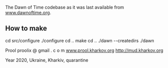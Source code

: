 The Dawn of Time codebase as it was last available from www.dawnoftime.org.

How to make
-----------

cd src/configure
./configure
cd ..
make
cd ..
./dawn --createdirs
./dawn

Prool
proolix @ gmail . c o m
www.prool.kharkov.org
http://mud.kharkov.org

Year 2020, Ukraine, Kharkiv, quarantine
